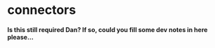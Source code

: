 # connectors
#### Is this still required Dan?  If so, could you fill some dev notes in here please...
